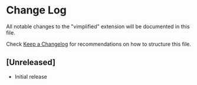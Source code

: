 # Change Log

All notable changes to the "vimplified" extension will be documented in this file.

Check [Keep a Changelog](http://keepachangelog.com/) for recommendations on how to structure this file.

## [Unreleased]

- Initial release